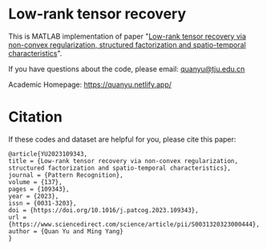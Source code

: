 # Low-rank tensor recovery

This is MATLAB implementation of paper "[Low-rank tensor recovery via non-convex regularization, structured factorization and spatio-temporal characteristics](https://doi.org/10.1016/j.patcog.2023.109343)".

If you have questions about the code, please email: quanyu@tju.edu.cn

Academic Homepage: https://quanyu.netlify.app/

# Citation
If these codes and dataset are helpful for you, please cite this paper:
```
@article{YU2023109343,
title = {Low-rank tensor recovery via non-convex regularization, structured factorization and spatio-temporal characteristics},
journal = {Pattern Recognition},
volume = {137},
pages = {109343},
year = {2023},
issn = {0031-3203},
doi = {https://doi.org/10.1016/j.patcog.2023.109343},
url = {https://www.sciencedirect.com/science/article/pii/S0031320323000444},
author = {Quan Yu and Ming Yang}
}
```
